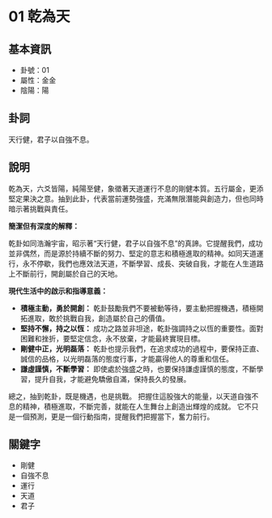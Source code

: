 # 01 乾為天

## 基本資訊
- 卦號：01
- 屬性：金金
- 陰陽：陽

## 卦詞
天行健，君子以自強不息。

## 說明
乾為天，六爻皆陽，純陽至健，象徵著天道運行不息的剛健本質。五行屬金，更添堅定果決之意。抽到此卦，代表當前運勢強盛，充滿無限潛能與創造力，但也同時暗示著挑戰與責任。

**簡潔但有深度的解釋：**

乾卦如同浩瀚宇宙，昭示著“天行健，君子以自強不息”的真諦。它提醒我們，成功並非偶然，而是源於持續不斷的努力、堅定的意志和積極進取的精神。如同天道運行，永不停歇，我們也應效法天道，不斷學習、成長、突破自我，才能在人生道路上不斷前行，開創屬於自己的天地。

**現代生活中的啟示和指導意義：**

*   **積極主動，勇於開創：** 乾卦鼓勵我們不要被動等待，要主動把握機遇，積極開拓進取，敢於挑戰自我，創造屬於自己的價值。
*   **堅持不懈，持之以恆：** 成功之路並非坦途，乾卦強調持之以恆的重要性。面對困難和挫折，要堅定信念，永不放棄，才能最終實現目標。
*   **剛健中正，光明磊落：** 乾卦也提示我們，在追求成功的過程中，要保持正直、誠信的品格，以光明磊落的態度行事，才能贏得他人的尊重和信任。
*   **謙虛謹慎，不斷學習：** 即使處於強盛之時，也要保持謙虛謹慎的態度，不斷學習，提升自我，才能避免驕傲自滿，保持長久的發展。

總之，抽到乾卦，既是機遇，也是挑戰。 把握住這股強大的能量，以天道自強不息的精神，積極進取，不斷完善，就能在人生舞台上創造出輝煌的成就。 它不只是一個預測，更是一個行動指南，提醒我們把握當下，奮力前行。

## 關鍵字
- 剛健
- 自強不息
- 運行
- 天道
- 君子
